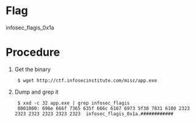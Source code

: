 # Flag

infosec_flagis_0x1a

# Procedure

1. Get the binary

		$ wget http://ctf.infosecinstitute.com/misc/app.exe

2. Dump and grep it

		$ xxd -c 32 app.exe | grep infosec_flagis
		0001000: 696e 666f 7365 635f 666c 6167 6973 5f30 7831 6100 2323 2323 2323 2323 2323 2323  infosec_flagis_0x1a.############
